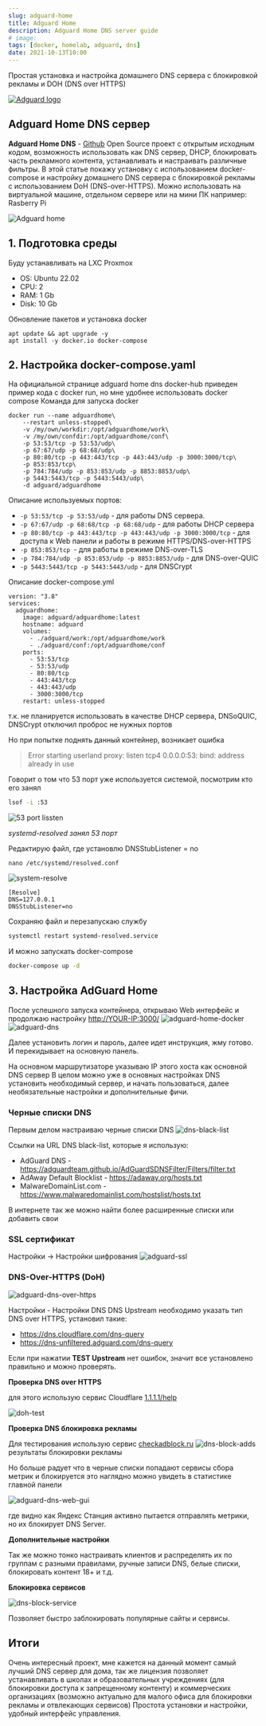 ```yaml
---
slug: adguard-home
title: Adguard Home
description: Adguard Home DNS server guide
# image: 
tags: [docker, homelab, adguard, dns]
date: 2021-10-13T10:00
---
```


Простая установка и настройка домашнего DNS сервера с блокировкой рекламы и DOH (DNS over HTTPS)



[![Adguard logo](./adguard_home_darkmode.svg)](/blog/adguard-home)


<!--truncate-->
## Adguard Home DNS сервер

**Adguard Home DNS** - [Github](https://github.com/AdguardTeam/AdGuardHome) Open Source проект с открытым исходным кодом, возможность использовать как DNS сервер, DHCP, блокировать часть рекламного контента,  устанавливать и настраивать различные фильтры.
В этой статье покажу установку с использованием docker-compose и настройку домашнего DNS сервера с блокировкой рекламы с использованием DoH (DNS-over-HTTPS). Можно использовать на виртуальной машине, отдельном сервере или на мини ПК например: Rasberry Pi

![Adguard home](https://cdn.adtidy.org/public/Adguard/Common/adguard_home.gif)

## 1. Подготовка среды

Буду устанавливать на LXC Proxmox
- OS: Ubuntu 22.02
- CPU: 2
- RAM: 1 Gb
- Disk: 10 Gb

Обновление пакетов и установка docker
```
apt update && apt upgrade -y
apt install -y docker.io docker-compose
```


## 2. Настройка docker-compose.yaml

На официальной странице adguard home dns docker-hub приведен пример кода с docker run, но мне удобнее использовать docker compose
Команда для запуска docker
```
docker run --name adguardhome\
    --restart unless-stopped\
    -v /my/own/workdir:/opt/adguardhome/work\
    -v /my/own/confdir:/opt/adguardhome/conf\
    -p 53:53/tcp -p 53:53/udp\
    -p 67:67/udp -p 68:68/udp\
    -p 80:80/tcp -p 443:443/tcp -p 443:443/udp -p 3000:3000/tcp\
    -p 853:853/tcp\
    -p 784:784/udp -p 853:853/udp -p 8853:8853/udp\
    -p 5443:5443/tcp -p 5443:5443/udp\
    -d adguard/adguardhome
```
Описание используемых портов:
- `-p 53:53/tcp -p 53:53/udp`  - для работы DNS сервера.
- `-p 67:67/udp -p 68:68/tcp -p 68:68/udp` - для работы DHCP сервера
- `-p 80:80/tcp -p 443:443/tcp -p 443:443/udp -p 3000:3000/tcp` - для доступа к Web панели и работы в режиме HTTPS/DNS-over-HTTPS
- `-p 853:853/tcp `- для работы в режиме DNS-over-TLS
- `-p 784:784/udp -p 853:853/udp -p 8853:8853/udp` - для DNS-over-QUIC
- `-p 5443:5443/tcp -p 5443:5443/udp` - для DNSCrypt

Описание docker-compose.yml
```docker
version: "3.8"
services:
  adguardhome:
    image: adguard/adguardhome:latest
    hostname: adguard
    volumes:
      - ./adguard/work:/opt/adguardhome/work
      - ./adguard/conf:/opt/adguardhome/conf
    ports:
      - 53:53/tcp
      - 53:53/udp
      - 80:80/tcp
      - 443:443/tcp
      - 443:443/udp
      - 3000:3000/tcp
    restart: unless-stopped
```

т.к. не планируется использовать в качестве DHCP сервера, DNSoQUIC, DNSCrypt отключил проброс не нужных портов

Но при попытке поднять данный контейнер, возникает ошибка
> Error starting userland proxy: listen tcp4 0.0.0.0:53: bind: address already in use

Говорит о том что 53 порт уже используется системой, посмотрим кто его занял
```bash
lsof -i :53
```
![53 port lissten](./53-port-listen.png "systemd-resolved занял 53 порт")

*systemd-resolved занял 53 порт*

Редактирую файл, где установлю DNSStubListener = no
```
nano /etc/systemd/resolved.conf
```
![system-resolve](./system-resolve.png "systemd-resolved")

```
[Resolve]
DNS=127.0.0.1
DNSStubListener=no
```

Сохраняю файл и перезапускаю службу
```bash
systemctl restart systemd-resolved.service
```

И можно запускать docker-compose

```bash
docker-compose up -d
```

## 3. Настройка AdGuard Home

После успешного запуска контейнера, открываю Web интерфейс и продолжаю настройку
<http://YOUR-IP:3000/>
![adguard-home-docker](./adguard-home-docker.png "adguard-home-docker")
![adguard-dns](./adguard-dns.png "adguard-dns")

Далее установить логин и пароль, далее идет инструкция, жму готово. И перекидывает на основную панель.


На основном маршрутизаторе указываю IP этого хоста как основной DNS сервер
В целом можно уже в основных настройках DNS установить необходимый сервер, и начать пользоваться, далее необязательные настройки и дополнительные фичи.

### Черные списки DNS
Первым делом настраиваю черные списки DNS
![dns-black-list](./dns-black-list.png "dns-black-list")

Cсылки на URL DNS black-list, которые я использую:
- AdGuard DNS - <https://adguardteam.github.io/AdGuardSDNSFilter/Filters/filter.txt>
- AdAway Default Blocklist - <https://adaway.org/hosts.txt>
- MalwareDomainList.com - <https://www.malwaredomainlist.com/hostslist/hosts.txt>

В интернете так же можно найти более расширенные списки или добавить свои


### SSL сертификат
Настройки -> Настройки шифрования
![adguard-ssl](./adguard-ssl.png "adguard-sslt")

### DNS-Over-HTTPS (DoH)
![adguard-dns-over-https](./adguard-dns-over-https.png "Adguard DNS over HTTPS DoH")

Настройки - Настройки DNS
DNS Upstream необходимо указать тип DNS over HTTPS, установил такие:
 - <https://dns.cloudflare.com/dns-query>
 - <https://dns-unfiltered.adguard.com/dns-query>

Если при нажатии **TEST Upstream** нет ошибок, значит все установлено правильно и можно проверять.



**Проверка DNS over HTTPS**

для этого использую сервис Cloudflare [1.1.1.1/help](https://1.1.1.1/help)

![doh-test](./doh-test.png "Chech DNS over HTTPS")


**Проверка DNS блокировка рекламы**

Для тестирования использую сервис [checkadblock.ru](https://checkadblock.ru/)
![dns-block-adds](./dns-block-adds.png "dns-block-adds")
результаты блокировки рекламы

Но больше радует что в черные списки попадают сервисы сбора метрик и блокируется это наглядно можно увидеть в статистике главной панели

![adguard-dns-web-gui](./adguard-dns-web-gui.png "adguard-dns-web-gui")

где видно как Яндекс Станция активно пытается отправлять метрики, но их блокирует DNS Server.


**Дополнительные настройки**

Так же можно тонко настраивать клиентов и распределять их по группам с разными правилами, ручные записи DNS, белые списки, блокировать контент 18+ и т.д.

**Блокировка сервисов**

![dns-block-service](./dns-block-service.png "dns-block-service")

Позволяет быстро заблокировать популярные сайты и сервисы.

## Итоги

Очень интересный проект, мне кажется на данный момент самый лучший DNS сервер для дома, так же лицензия позволяет устанавливать в школах и образовательных учреждениях (для блокировки доступа к запрещенному контенту) и коммерческих организациях (возможно актуально для малого офиса для блокировки рекламы и отвлекающих сервисов)
Простота установки и настройки, удобный интерфейс управления.
